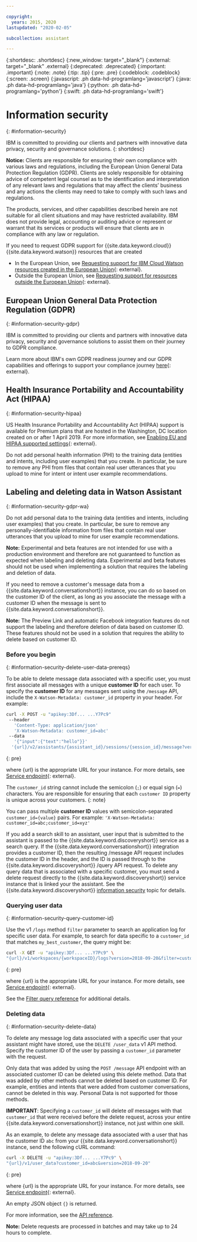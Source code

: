 ```yaml
---

copyright:
  years: 2015, 2020
lastupdated: "2020-02-05"

subcollection: assistant

---
```


{:shortdesc: .shortdesc}
{:new_window: target="_blank"}
{:external: target="_blank" .external}
{:deprecated: .deprecated}
{:important: .important}
{:note: .note}
{:tip: .tip}
{:pre: .pre}
{:codeblock: .codeblock}
{:screen: .screen}
{:javascript: .ph data-hd-programlang='javascript'}
{:java: .ph data-hd-programlang='java'}
{:python: .ph data-hd-programlang='python'}
{:swift: .ph data-hd-programlang='swift'}

# Information security
{: #information-security}

IBM is committed to providing our clients and partners with innovative data privacy, security and governance solutions.
{: shortdesc}

**Notice:**
Clients are responsible for ensuring their own compliance with various laws and regulations, including the European Union General Data Protection Regulation (GDPR). Clients are solely responsible for obtaining advice of competent legal counsel as to the identification and interpretation of any relevant laws and regulations that may affect the clients’ business and any actions the clients may need to take to comply with such laws and regulations.

The products, services, and other capabilities described herein are not suitable for all client situations and may have restricted availability. IBM does not provide legal, accounting or auditing advice or represent or warrant that its services or products will ensure that clients are in compliance with any law or regulation.

If you need to request GDPR support for {{site.data.keyword.cloud}} {{site.data.keyword.watson}} resources that are created

- In the European Union, see [Requesting support for IBM Cloud Watson resources created in the European Union](/docs/watson/getting-started-gdpr-sar?topic=watson-gdpr-sar#request-EU){: external}.
- Outside the European Union, see [Requesting support for resources outside the European Union](/docs/watson/getting-started-gdpr-sar?topic=watson-gdpr-sar#request-non-EU){: external}.

## European Union General Data Protection Regulation (GDPR)
{: #information-security-gdpr}

IBM is committed to providing our clients and partners with innovative data privacy, security and governance solutions to assist them on their journey to GDPR compliance.

Learn more about IBM's own GDPR readiness journey and our GDPR capabilities and offerings to support your compliance journey [here](https://www.ibm.com/data-responsibility/gdpr/){: external}.

## Health Insurance Portability and Accountability Act (HIPAA)
{: #information-security-hipaa}

US Health Insurance Portability and Accountability Act (HIPAA) support is available for Premium plans that are hosted in the Washington, DC location created on or after 1 April 2019. For more information, see [Enabling EU and HIPAA supported settings](/docs/account?topic=account-eu-hipaa-supported#eu-hipaa-supported){: external}.

Do not add personal health information (PHI) to the training data (entities and intents, including user examples) that you create. In particular, be sure to remove any PHI from files that contain real user utterances that you upload to mine for intent or intent user example recommendations.

## Labeling and deleting data in Watson Assistant
{: #information-security-gdpr-wa}

Do not add personal data to the training data (entities and intents, including user examples) that you create. In particular, be sure to remove any personally-identifiable information from files that contain real user utterances that you upload to mine for user example recommendations.

**Note:** Experimental and beta features are not intended for use with a production environment and therefore are not guaranteed to function as expected when labeling and deleting data. Experimental and beta features should not be used when implementing a solution that requires the labeling and deletion of data.

If you need to remove a customer's message data from a {{site.data.keyword.conversationshort}} instance, you can do so based on the customer ID of the client, as long as you associate the message with a customer ID when the message is sent to {{site.data.keyword.conversationshort}}.

**Note:** The Preview Link and automatic Facebook integration features do not support the labeling and therefore deletion of data based on customer ID. These features should not be used in a solution that requires the ability to delete based on customer ID.

### Before you begin
{: #information-security-delete-user-data-prereqs}

To be able to delete message data associated with a specific user, you must first associate all messages with a unique **customer ID** for each user. To specify the **customer ID** for any messages sent using the `/message` API, include the `X-Watson-Metadata: customer_id` property in your header. For example:

```sh
curl -X POST -u "apikey:3Df... ...Y7Pc9"
 --header
   'Content-Type: application/json'
   'X-Watson-Metadata: customer_id=abc'
 --data
   '{"input":{"text":"hello"}}'
  '{url}/v2/assistants/{assistant_id}/sessions/{session_id}/message?version=2019-02-28'
```
{: pre}

where {url} is the appropriate URL for your instance. For more details, see [Service endpoint](https://cloud.ibm.com/apidocs/assistant/assistant-v2#service-endpoint){: external}.

The `customer_id` string cannot include the semicolon (`;`) or equal sign (`=`) characters. You are responsible for ensuring that each `customer ID` property is unique across your customers.
{: note}

You can pass multiple **customer ID** values with semicolon-separated `customer_id={value}` pairs. For example: `'X-Watson-Metadata: customer_id=abc;customer_id=xyz'`

If you add a search skill to an assistant, user input that is submitted to the assistant is passed to the {{site.data.keyword.discoveryshort}} service as a search query. If the {{site.data.keyword.conversationshort}} integration provides a customer ID, then the resulting /message API request includes the customer ID in the header, and the ID is passed through to the {{site.data.keyword.discoveryshort}} /query API request. To delete any query data that is associated with a specific customer, you must send a delete request directly to the {{site.data.keyword.discoveryshort}} service instance that is linked your the assistant. See the {{site.data.keyword.discoveryshort}} [information security](/docs/discovery/information-security?topic=discovery-information-security) topic for details.

### Querying user data
{: #information-security-query-customer-id}

Use the v1 `/logs` method `filter` parameter to search an application log for specific user data. For example, to search for data specific to a `customer_id` that matches `my_best_customer`, the query might be:

``` sh
curl -X GET -u "apikey:3Df... ...Y7Pc9" \
"{url}/v1/workspaces/{workspaceID}/logs?version=2018-09-20&filter=customer_id::my_best_customer"
```
{: pre}

where {url} is the appropriate URL for your instance. For more details, see [Service endpoint](https://cloud.ibm.com/apidocs/assistant/assistant-v1#service-endpoint){: external}.

See the [Filter query reference](/docs/assistant?topic=assistant-filter-reference) for additional details.

### Deleting data
{: #information-security-delete-data}

To delete any message log data associated with a specific user that your assistant might have stored, use the `DELETE /user_data` v1 API method. Specify the customer ID of the user by passing a `customer_id` parameter with the request.

Only data that was added by using the `POST /message` API endpoint with an associated customer ID can be deleted using this delete method. Data that was added by other methods cannot be deleted based on customer ID. For example, entities and intents that were added from customer conversations, cannot be deleted in this way. Personal Data is not supported for those methods.

**IMPORTANT**: Specifying a `customer_id` will delete *all* messages with that `customer_id` that were received before the delete request, across your entire {{site.data.keyword.conversationshort}} instance, not just within one skill.

As an example, to delete any message data associated with a user that has the customer ID `abc` from your {{site.data.keyword.conversationshort}} instance, send the following cURL command:

```sh
curl -X DELETE -u "apikey:3Df... ...Y7Pc9" \
"{url}/v1/user_data?customer_id=abc&version=2018-09-20"
```
{: pre}

where {url} is the appropriate URL for your instance. For more details, see [Service endpoint](https://cloud.ibm.com/apidocs/assistant/assistant-v1#service-endpoint){: external}.

An empty JSON object `{}` is returned.

For more information, see the [API reference](https://cloud.ibm.com/apidocs/assistant/assistant-v1?curl=#delete-labeled-data).

**Note:** Delete requests are processed in batches and may take up to 24 hours to complete.
